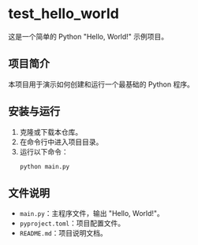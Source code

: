 # test_hello_world

这是一个简单的 Python "Hello, World!" 示例项目。

## 项目简介
本项目用于演示如何创建和运行一个最基础的 Python 程序。

## 安装与运行
1. 克隆或下载本仓库。
2. 在命令行中进入项目目录。
3. 运行以下命令：
   ```bash
   python main.py
   ```

## 文件说明
- `main.py`：主程序文件，输出 "Hello, World!"。
- `pyproject.toml`：项目配置文件。
- `README.md`：项目说明文档。
